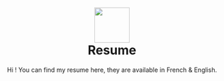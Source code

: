 <div align="center">
      <h1> <img src="https://cdn0.iconfinder.com/data/icons/shift-logotypes/32/Github-512.png" width="80px"><br/>Resume</h1>
     </div>


<div align="center">Hi ! You can find my resume here, they are available in French &amp; English.</div>
